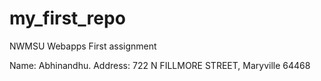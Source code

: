 # my_first_repo
NWMSU Webapps First assignment

Name: Abhinandhu.
Address: 722 N FILLMORE STREET, Maryville 64468
